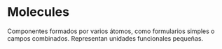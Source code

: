 # Molecules

Componentes formados por varios átomos, como formularios simples o campos combinados. Representan
unidades funcionales pequeñas.
